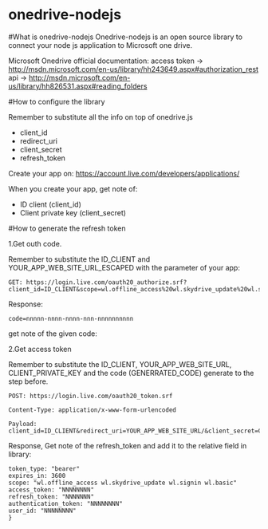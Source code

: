 # onedrive-nodejs

#What is onedrive-nodejs
Onedrive-nodejs is an open source library to connect your node js application to Microsoft one drive.

Microsoft Onedrive official documentation:
access token   -> http://msdn.microsoft.com/en-us/library/hh243649.aspx#authorization_rest
api -> http://msdn.microsoft.com/en-us/library/hh826531.aspx#reading_folders

#How to configure the library

Remember to substitute all the info on top of onedrive.js 

- client_id
- redirect_uri
- client_secret
- refresh_token

Create your app on:
https://account.live.com/developers/applications/

When you create your app, get note of:
- ID client (client_id)
- Client private key (client_secret)

#How to generate the refresh token

1.Get outh code.

Remember to substitute the ID_CLIENT and YOUR_APP_WEB_SITE_URL_ESCAPED with the parameter of your app:

```
GET: https://login.live.com/oauth20_authorize.srf?client_id=ID_CLIENT&scope=wl.offline_access%20wl.skydrive_update%20wl.signin%20wl.basic&response_type=code&redirect_uri=YOUR_APP_WEB_SITE_URL_ESCAPED
```

Response:
```
code=nnnnn-nnnn-nnnn-nnn-nnnnnnnnnn
```

get note of the given code:

2.Get access token 

Remember to substitute the ID_CLIENT, YOUR_APP_WEB_SITE_URL, CLIENT_PRIVATE_KEY and the code (GENERRATED_CODE) generate to the step before.

```
POST: https://login.live.com/oauth20_token.srf

Content-Type: application/x-www-form-urlencoded 

Payload: client_id=ID_CLIENT&redirect_uri=YOUR_APP_WEB_SITE_URL/&client_secret=CLIENT_PRIVATE_KEY&code=GENERRATED_CODE&grant_type=authorization_code
```

Response, Get note of the refresh_token and add it to the relative field in library: 

```
token_type: "bearer"
expires_in: 3600
scope: "wl.offline_access wl.skydrive_update wl.signin wl.basic"
access_token: "NNNNNNNN"
refresh_token: "NNNNNNN"
authentication_token: "NNNNNNNN"
user_id: "NNNNNNNN"
}
```
